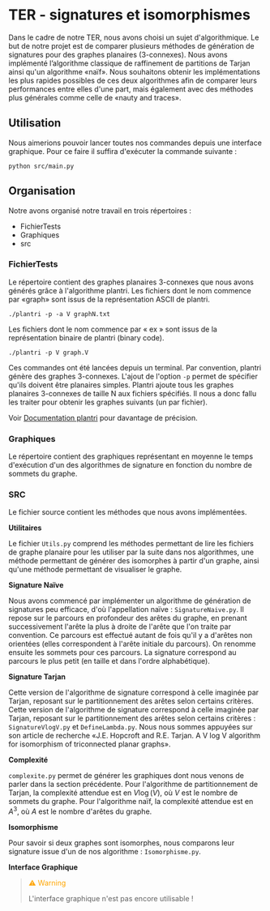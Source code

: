 # TER - signatures et isomorphismes

Dans le cadre de notre TER, nous avons choisi un sujet d'algorithmique. Le but de notre projet est de comparer plusieurs méthodes de génération de signatures pour des graphes planaires (3-connexes). Nous avons implémenté l’algorithme classique de raffinement de
partitions de Tarjan ainsi qu'un algorithme «naïf». Nous souhaitons obtenir les implémentations les plus rapides possibles de ces deux algorithmes afin de comparer leurs performances entre elles d'une part, mais également avec des méthodes plus générales comme celle de «nauty and traces».

## Utilisation

Nous aimerions pouvoir lancer toutes nos commandes depuis une interface graphique. Pour ce faire il suffira d'exécuter la commande suivante : 
```
python src/main.py
```

## Organisation

Notre avons organisé notre travail en trois répertoires : 
- FichierTests
- Graphiques
- src

### FichierTests

Le répertoire contient des graphes planaires 3-connexes que nous avons générés grâce à l'algorithme plantri.
Les fichiers dont le nom commence par «graph» sont issus de la représentation ASCII de plantri.
```
./plantri -p -a V graphN.txt
```
 Les fichiers dont le nom commence par « ex » sont issus de la représentation binaire de plantri (binary code).
```
./plantri -p V graph.V
```
Ces commandes ont été lancées depuis un terminal. Par convention, plantri génère des graphes 3-connexes. L'ajout de l'option ``-p`` permet de spécifier qu'ils doivent être planaires simples. Plantri ajoute tous les graphes planaires 3-connexes de taille N aux fichiers spécifiés. Il nous a donc fallu les traiter pour obtenir les graphes suivants (un par fichier).

Voir [Documentation plantri](https://users.cecs.anu.edu.au/~bdm/plantri/plantri-guide.txt) pour davantage de précision.

### Graphiques

Le répertoire contient des graphiques représentant en moyenne le temps d'exécution d'un des algorithmes de signature en fonction du nombre de sommets du graphe. 

### SRC

Le fichier source contient les méthodes que nous avons implémentées. 

**Utilitaires**

Le fichier ``Utils.py`` comprend les méthodes permettant de lire les fichiers de graphe planaire pour les utiliser par la suite dans nos algorithmes, une méthode permettant de générer des isomorphes à partir d'un graphe, ainsi qu'une méthode permettant de visualiser le graphe. 

**Signature Naïve**

Nous avons commencé par implémenter un algorithme de génération de signatures peu efficace, d'où l'appellation naïve  : ``SignatureNaive.py``. Il repose sur le parcours en profondeur des arêtes du graphe, en prenant successivement l'arête la plus à droite de l'arête que l'on traite par convention. Ce parcours est effectué autant de fois qu'il y a d'arêtes non orientées (elles correspondent à l'arête initiale du parcours). On renomme ensuite les sommets pour ces parcours. La signature correspond au parcours le plus petit (en taille et dans l'ordre alphabétique). 

**Signature Tarjan**

Cette version de l'algorithme de signature correspond à celle imaginée par Tarjan, reposant sur le partitionnement des arêtes selon certains critères.
Cette version de l'algorithme de signature correspond à celle imaginée par Tarjan, reposant sur le partitionnement des arêtes selon certains critères : `` SignatureVlogV.py`` et ``DefineLambda.py``. Nous nous sommes appuyées sur son article de recherche «J.E. Hopcroft and R.E. Tarjan. A V log V algorithm for isomorphism of triconnected planar graphs».



**Complexité**

 ``complexite.py`` permet de générer les graphiques dont nous venons de parler dans la section précédente. Pour l'algorithme de partitionnement de Tarjan, la complexité attendue est en $V\log(V)$, où $V$ est le nombre de sommets du graphe. Pour l'algorithme naïf, la complexité attendue est en $A^3$, où $A$ est le nombre d'arêtes du graphe.

**Isomorphisme**

Pour savoir si deux graphes sont isomorphes, nous comparons leur signature issue d'un de nos algorithme : ``Isomorphisme.py``.

**Interface Graphique**

><span style="color:orange">⚠️ Warning</span>
>
> L'interface graphique n'est pas encore utilisable !



